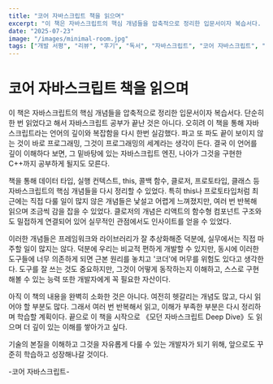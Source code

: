 ```yaml
---
title: "코어 자바스크립트 책을 읽으며"
excerpt: "이 책은 자바스크립트의 핵심 개념들을 압축적으로 정리한 입문서이자 복습서다. 단순히 한 번 읽었다고 해서 자바스크립트 공부가 끝난 것은 아니다. 오히려 이 책을 통해 자바스크립트라는 언어의 깊이와 복잡함을 다시 한번 실감했다. 파고 또 파도 끝이 보이지 않는 것이 바로 프로그래밍, 그것이 프로그래밍의 세계라는 생각이 든다. 결국 이 언어를 깊이 이해하다 보면, 그 밑바탕에 있는 자바스크립트 엔진, 나아가 그것을 구현한 C++까지 공부하게 될지도 모른다."
date: "2025-07-23"
image: "/images/minimal-room.jpg"
tags: ["개발 서평", "리뷰", "후기", "독서", "자바스크립트", "코어 자바스크립트", "javascript"]
---
```


# 코어 자바스크립트 책을 읽으며

이 책은 자바스크립트의 핵심 개념들을 압축적으로 정리한 입문서이자 복습서다. 단순히 한 번 읽었다고 해서 자바스크립트 공부가 끝난 것은 아니다. 오히려 이 책을 통해 자바스크립트라는 언어의 깊이와 복잡함을 다시 한번 실감했다. 파고 또 파도 끝이 보이지 않는 것이 바로 프로그래밍, 그것이 프로그래밍의 세계라는 생각이 든다. 결국 이 언어를 깊이 이해하다 보면, 그 밑바탕에 있는 자바스크립트 엔진, 나아가 그것을 구현한 C++까지 공부하게 될지도 모른다.

책을 통해 데이터 타입, 실행 컨텍스트, this, 콜백 함수, 클로저, 프로토타입, 클래스 등 자바스크립트의 핵심 개념들을 다시 정리할 수 있었다. 특히 this나 프로토타입처럼 최근에는 직접 다룰 일이 많지 않은 개념들은 낯설고 어렵게 느껴졌지만, 여러 번 반복해 읽으며 조금씩 감을 잡을 수 있었다. 클로저의 개념은 리액트의 함수형 컴포넌트 구조와도 밀접하게 연결되어 있어 실무적인 관점에서도 인사이트를 얻을 수 있었다.

이러한 개념들은 프레임워크와 라이브러리가 잘 추상화해준 덕분에, 실무에서는 직접 마주할 일이 많지는 않다. 덕분에 우리는 비교적 편하게 개발할 수 있지만, 동시에 이러한 도구들에 너무 의존하게 되면 근본 원리를 놓치고 '코더'에 머무를 위험도 있다고 생각한다. 도구를 잘 쓰는 것도 중요하지만, 그것이 어떻게 동작하는지 이해하고, 스스로 구현해볼 수 있는 능력 또한 개발자에게 꼭 필요한 자산이다.

아직 이 책의 내용을 완벽히 소화한 것은 아니다. 여전히 헷갈리는 개념도 많고, 다시 읽어야 할 부분도 많다. 그래서 여러 번 반복해서 읽고, 이해가 부족한 부분은 다시 정리하며 학습할 계획이다. 끝으로 이 책을 시작으로 《모던 자바스크립트 Deep Dive》도 읽으며 더 깊이 있는 이해를 쌓아가고 싶다.

기술의 본질을 이해하고 그것을 자유롭게 다룰 수 있는 개발자가 되기 위해, 앞으로도 꾸준히 학습하고 성장해나갈 것이다.

-코어 자바스크립트-